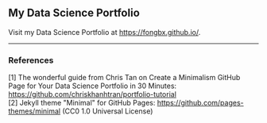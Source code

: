 ## My Data Science Portfolio

Visit my Data Science Portfolio at https://fongbx.github.io/.
___

### References
[1] The wonderful guide from Chris Tan on Create a Minimalism GitHub Page for Your Data Science Portfolio in 30 Minutes: https://github.com/chriskhanhtran/portfolio-tutorial
<br>[2] Jekyll theme "Minimal" for GitHub Pages: https://github.com/pages-themes/minimal (CC0 1.0 Universal License)

